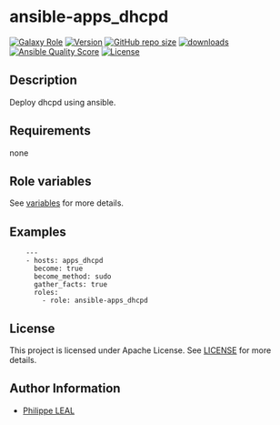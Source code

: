 # ansible-apps_dhcpd

[![Galaxy Role](https://img.shields.io/badge/galaxy-apps_dhcpd-purple?style=flat)](https://galaxy.ansible.com/lotusnoir/apps_dhcpd)
[![Version](https://img.shields.io/github/release/lotusnoir/ansible-apps_dhcpd.svg)](https://github.com/lotusnoir/ansible-apps_dhcpd/releases/latest)
[![GitHub repo size](https://img.shields.io/github/repo-size/lotusnoir/ansible-apps_dhcpd?color=orange&style=flat)](https://galaxy.ansible.com/lotusnoir/apps_dhcpd)
[![downloads](https://img.shields.io/ansible/role/d/56087)](https://galaxy.ansible.com/lotusnoir/apps_dhcpd)
[![Ansible Quality Score](https://img.shields.io/ansible/quality/56087)](https://galaxy.ansible.com/lotusnoir/apps_dhcpd)
[![License](https://img.shields.io/badge/license-Apache--2.0-brightgreen?style=flat)](https://opensource.org/licenses/Apache-2.0)

## Description

Deploy dhcpd using ansible.
## Requirements

none

## Role variables

See [variables](/defaults/main.yml) for more details.

## Examples

        ---
        - hosts: apps_dhcpd
          become: true
          become_method: sudo
          gather_facts: true
          roles:
            - role: ansible-apps_dhcpd


## License

This project is licensed under Apache License. See [LICENSE](/LICENSE) for more details.

## Author Information

- [Philippe LEAL](https://github.com/lotusnoir)
